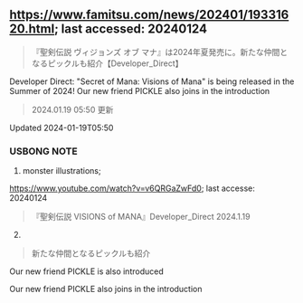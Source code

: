 ## https://www.famitsu.com/news/202401/19331620.html; last accessed: 20240124

> 『聖剣伝説 ヴィジョンズ オブ マナ』は2024年夏発売に。新たな仲間となるピックルも紹介【Developer_Direct】

Developer Direct: "Secret of Mana: Visions of Mana" is being released in the Summer of 2024! Our new friend PICKLE also joins in the introduction

> 2024.01.19 05:50 更新

Updated 2024-01-19T05:50 

### USBONG NOTE

1) monster illustrations;

https://www.youtube.com/watch?v=v6QRGaZwFd0; last accesse: 20240124

>  『聖剣伝説 VISIONS of MANA』Developer_Direct 2024.1.19 

2) 

> 新たな仲間となるピックルも紹介

Our new friend PICKLE is also introduced

Our new friend PICKLE also joins in the introduction